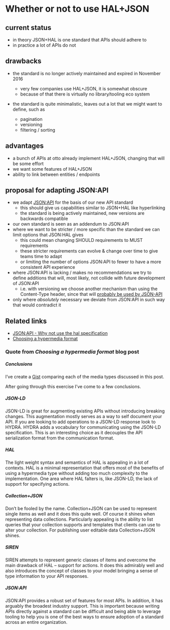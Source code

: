 # Whether or not to use HAL+JSON

## current status

- in theory JSON+HAL is one standard that APIs should adhere to
- in practice a lot of APIs do not

## drawbacks

- the standard is no longer actively maintained and expired in November 2016
    - very few companies use HAL+JSON, it is somewhat obscure
    - because of that there is virtually no library/tooling eco system

- the standard is quite minimalistic, leaves out a lot that we might want to define, such as
    - pagination
    - versioning
    - filtering / sorting

## advantages

- a bunch of APIs at otto already implement HAL+JSON, changing that will be some effort
- we want some features of HAL+JSON
 - ability to link between entities / endpoints

## proposal for adapting JSON:API

- we adapt [JSON:API](https://jsonapi.org/format/#fetching-pagination) for the basis of our new API standard
    - this should give us capabilities similar to JSON+HAL like hyperlinking
    - the standard is being actively maintained, new versions are backwards compatible
- our own standard is seen as an addendum to JSON:API
- where we want to be stricter / more specific than the standard we can limit options that JSON:HAL gives
  - this could mean changing SHOULD requirements to MUST requirements
  - these stricter requirements can evolve & change over time to give teams time to adapt
  - or limiting the number of options JSON:API to fewer to have a more consistent API experience
- where JSON:API is lacking / makes no recommendations we try to define additions that will, most likely, not collide with future development of JSON:API
  - i.e. with versioning we choose another mechanism than using the Content-Type header, since that will [probably be used by JSON-API](https://jsonapi.org/format/#content-negotiation-servers)
- only where _absolutely_ necessary we deviate from JSON:API in such way that would contradict it

## Related links
- [JSON:API - Why not use the hal specification](https://jsonapi.org/faq/#why-not-use-the-hal-specification)
- [Choosing a hypermedia format](https://sookocheff.com/post/api/on-choosing-a-hypermedia-format/)

### Quote from _Choosing a hypermedia format_ blog post

##### Conclusions

I’ve create a [Gist](https://gist.github.com/soofaloofa/bc3f82793baa79dd897a7d2588841a07) comparing each of the media types discussed in this post.

After going through this exercise I’ve come to a few conclusions.

##### JSON-LD

JSON-LD is great for augmenting existing APIs without introducing breaking changes. This augmentation mostly serves as a way to self document your API. If you are looking to add operations to a JSON-LD response look to HYDRA. HYDRA adds a vocabulary for communicating using the JSON-LD specification. This is an interesting choice as it decouples the API serialization format from the communication format.

##### HAL

The light weight syntax and semantics of HAL is appealing in a lot of contexts. HAL is a minimal representation that offers most of the benefits of using a hypermedia type without adding too much complexity to the implementation. One area where HAL falters is, like JSON-LD, the lack of support for specifying actions.

##### Collection+JSON

Don’t be fooled by the name. Collection+JSON can be used to represent single items as well and it does this quite well. Of course it shines when representing data collections. Particularly appealing is the ability to list queries that your collection supports and templates that clients can use to alter your collection. For publishing user editable data Collection+JSON shines.

##### SIREN

SIREN attempts to represent generic classes of items and overcome the main drawback of HAL – support for actions. It does this admirably well and also introduces the concept of classes to your model bringing a sense of type information to your API responses.

##### JSON:API

JSON:API provides a robust set of features for most APIs. In addition, it has arguably the broadest industry support. This is important because writing APIs directly against a standard can be difficult and being able to leverage tooling to help you is one of the best ways to ensure adoption of a standard across an entire organization.
